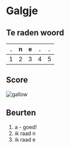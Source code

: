 # Galgje

## Te raden woord

|.|n|e|.|.|
|-|-|-|-|-|
|1|2|3|4|5|

## Score
![gallow](./images/1.png)

## Beurten
1. a - goed!
2. ik raad n
3. ik raad e